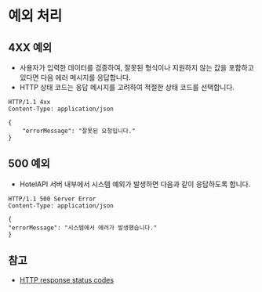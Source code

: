 # 예외 처리

## 4XX 예외

* 사용자가 입력한 데이터를 검증하여, 잘못된 형식이나 지원하지 않는 값을 포함하고 있다면 다음 에러 메시지를 응답합니다.
* HTTP 상태 코드는 응답 메시지를 고려하여 적절한 상태 코드를 선택합니다.

~~~http request
HTTP/1.1 4xx
Content-Type: application/json

{
    "errorMessage": "잘못된 요청입니다."
}
~~~

## 500 예외

* HotelAPI 서버 내부에서 시스템 예외가 발생하면 다음과 같이 응답하도록 합니다.

~~~http request
HTTP/1.1 500 Server Error
Content-Type: application/json

{
"errorMessage": "시스템에서 에러가 발생했습니다."
}
~~~

## 참고

* [HTTP response status codes](https://developer.mozilla.org/ko/docs/Web/HTTP/Status)

